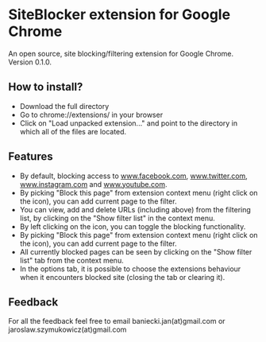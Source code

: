 # SiteBlocker extension for Google Chrome
An open source, site blocking/filtering extension for Google Chrome. Version 0.1.0.

## How to install?
- Download the full directory
- Go to chrome://extensions/ in your browser
- Click on "Load unpacked extension..." and point to the directory in which all of the files are located.

## Features
- By default, blocking access to www.facebook.com, www.twitter.com, www.instagram.com and www.youtube.com.
- By picking "Block this page" from extension context menu (right click on the icon), you can add current page to the filter.
- You can view, add and delete URLs (including above) from the filtering list, by clicking on the "Show filter list" in the context menu.
- By left clicking on the icon, you can toggle the blocking functionality.
- By picking "Block this page" from extension context menu (right click on the icon), you can add current page to the filter.
- All currently blocked pages can be seen by clicking on the "Show filter list" tab from the context menu. 
- In the options tab, it is possible to choose the extensions behaviour when it encounters blocked site (closing the tab or clearing it).

## Feedback
For all the feedback feel free to email baniecki.jan(at)gmail.com or jaroslaw.szymukowicz(at)gmail.com
